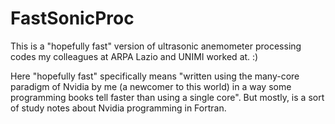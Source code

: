 # FastSonicProc

This is a "hopefully fast" version of ultrasonic anemometer processing codes my colleagues at ARPA Lazio and UNIMI worked at. :)

Here "hopefully fast" specifically means "written using the many-core paradigm of Nvidia by me (a newcomer to this world) in a way some programming books tell faster than using a single core". But mostly, is a sort of study notes about Nvidia programming in Fortran.
